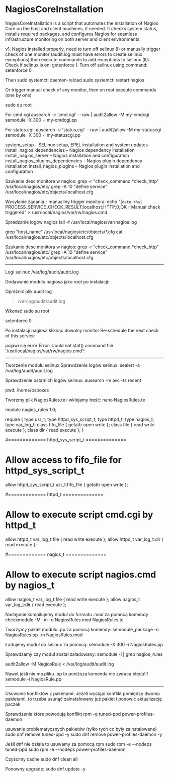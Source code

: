 # NagiosCoreInstallation
NagiosCoreInstallation is a script that automates the installation of Nagios Core on the host and client machines, if needed. It checks system status, installs required packages, and configures Nagios for seamless infrastructure monitoring on both server and client environments.

v1. Nagios installed properly, need to turn off selinux (I) or manually trigger check of one monitor (audit.log must have errors to create selinux exceptions) then execute commands to add exceptions to selinux (II):
Check if selinux is on: getenforce
I.
Turn off selinux using command: setenforce 0

Then 
sudo systemctl daemon-reload
sudo systemctl restart nagios


Or trigger manual check of any monitor, then on root execute commands (one by one)

sudo du root

For cmd.cgi
ausearch -c 'cmd.cgi' --raw | audit2allow -M my-cmdcgi
semodule -X 300 -i my-cmdcgi.pp

For status.cgi:
ausearch -c 'status.cgi' --raw | audit2allow -M my-statuscgi
semodule -X 300 -i my-statuscgi.pp

system_setup – SELinux setup, EPEL installation and system updates
install_nagios_dependencies – Nagios dependency installation
install_nagios_server – Nagios installation and configuration
install_nagios_plugins_dependencies – Nagios plugin dependency installation
install_nagios_plugins – Nagios plugin installation and configuration

Szukanie desc monitora w nagios:
grep -r "check_command.*check_http" /usr/local/nagios/etc/
grep -A 10 "define service" /usr/local/nagios/etc/objects/localhost.cfg



Wysyłanie żądania - manuallny trigger monitora:
echo "[`date +%s`] PROCESS_SERVICE_CHECK_RESULT;localhost;HTTP;0;OK - Manual check triggered" > /usr/local/nagios/var/rw/nagios.cmd

Spradzanie logów nagios 
tail -f /usr/local/nagios/var/nagios.log

grep "host_name" /usr/local/nagios/etc/objects/*.cfg
cat /usr/local/nagios/etc/objects/localhost.cfg

Szukanie desc monitora w nagios:
grep -r "check_command.*check_http" /usr/local/nagios/etc/
grep -A 10 "define service" /usr/local/nagios/etc/objects/localhost.cfg


______________________________________________________________________________________
Logi selinux /var/log/audit/audit.log

Dodawanie modułu nagiosa jako root po instalacji:

Opróżnić plik audit log
> /var/log/audit/audit.log


Wkonać sudo su root

setenforce 0

Po instalacji nagiosa kliknąć dowolny monitor 	Re-schedule the next check of this service 

pojawi się error Error: Could not stat() command file '/usr/local/nagios/var/rw/nagios.cmd'!



_____________
Tworzenie modułu selinux
Sprawdzenie logów selinux:
sealert -a /var/log/audit/audit.log

Sprawdzenie ostatnich logów selinux:
ausearch -m avc -ts recent


pwd:
/home/osboxes

Tworzmy plik NagiosRules.te i wklejamy treść:
nano NagiosRules.te

module nagios_rules 1.0;

require {
    type usr_t;
    type httpd_sys_script_t;
    type httpd_t;
    type nagios_t;
    type var_log_t;
    class fifo_file { getattr open write };
    class file { read write execute };
    class dir { read execute };
}

#============= httpd_sys_script_t ==============

# Allow access to fifo_file for httpd_sys_script_t
allow httpd_sys_script_t usr_t:fifo_file { getattr open write };

#============= httpd_t ==============

# Allow to execute script cmd.cgi by httpd_t
allow httpd_t var_log_t:file { read write execute };
allow httpd_t var_log_t:dir { read execute };

#============= nagios_t ==============

# Allow to execute script nagios.cmd by nagios_t
allow nagios_t var_log_t:file { read write execute };
allow nagios_t var_log_t:dir { read execute };



Następnie kompilujemy moduł do formatu .mod za pomocą komendy
checkmodule -M -m -o NagiosRules.mod NagiosRules.te


Tworzymy pakiet modułu .pp za pomocą komendy:
semodule_package -o NagiosRules.pp -m NagiosRules.mod

Ładujemy moduł do selinux za pomocą:
semodule -X 300 -i NagiosRules.pp

Sprawdzamy czy moduł został załadowany:
semodule -l | grep nagios_rules

audit2allow -M NagiosRule < /var/log/audit/audit.log

Nawet jeśli nie ma pliku .pp to poniższa komenda nie zwraca błędu!!!
semodule -i NagiosRule.pp




__________________________________________________________________________
Usuwanie konfliktów z pakietami:
Jeżeli wystąpi konflikt pomiędzy dwoma pakietami, to trzeba usunąć zainstalowany już pakiet i ponowić aktualizację paczek

Sprawdzenie które powodują konflikt
rpm -q tuned-ppd power-profiles-daemon

usuwanie problematycznych pakietów (tylko tych co były zainstalowane)
sudo dnf remove tuned-ppd -y
sudo dnf remove power-profiles-daemon -y

Jeśli dnf nie działa to usuwamy za pomocą rpm
sudo rpm -e --nodeps tuned-ppd
sudo rpm -e --nodeps power-profiles-daemon

Czyścimy cache 
sudo dnf clean all

Ponowny upgrade:
sudo dnf update -y